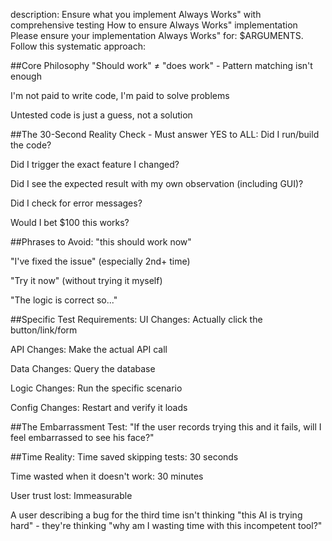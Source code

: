 description: Ensure what you implement Always Works" with comprehensive testing
How to ensure Always Works" implementation
Please ensure your implementation Always Works" for: $ARGUMENTS.
Follow this systematic approach:

##Core Philosophy
"Should work" ≠ "does work" - Pattern matching isn't enough

I'm not paid to write code, I'm paid to solve problems

Untested code is just a guess, not a solution

##The 30-Second Reality Check - Must answer YES to ALL:
Did I run/build the code?

Did I trigger the exact feature I changed?

Did I see the expected result with my own observation (including GUI)?

Did I check for error messages?

Would I bet $100 this works?

##Phrases to Avoid:
"this should work now"

"I've fixed the issue" (especially 2nd+ time)

"Try it now" (without trying it myself)

"The logic is correct so..."

##Specific Test Requirements:
UI Changes: Actually click the button/link/form

API Changes: Make the actual API call

Data Changes: Query the database

Logic Changes: Run the specific scenario

Config Changes: Restart and verify it loads

##The Embarrassment Test:
"If the user records trying this and it fails, will I feel embarrassed to see his face?"

##Time Reality:
Time saved skipping tests: 30 seconds

Time wasted when it doesn't work: 30 minutes

User trust lost: Immeasurable

A user describing a bug for the third time isn't thinking "this AI is trying hard" - they're thinking "why am I wasting time with this incompetent tool?"